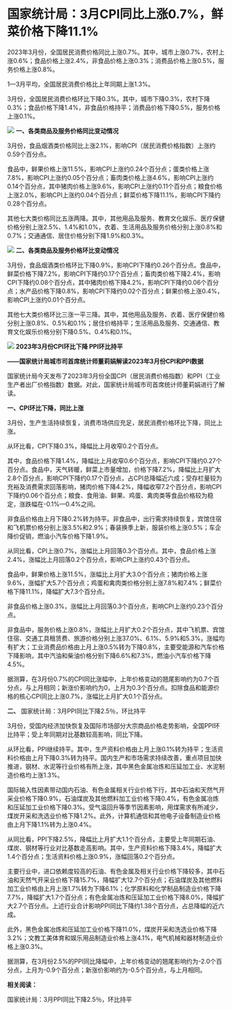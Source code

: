 # 国家统计局：3月CPI同比上涨0.7%，鲜菜价格下降11.1%

2023年3月份，全国居民消费价格同比上涨0.7%。其中，城市上涨0.7%，农村上涨0.6%；食品价格上涨2.4%，非食品价格上涨0.3%；消费品价格上涨0.5%，服务价格上涨0.8%。

1­­—3月平均，全国居民消费价格比上年同期上涨1.3%。

3月份，全国居民消费价格环比下降0.3%。其中，城市下降0.3%，农村下降0.3%；食品价格下降1.4%，非食品价格持平；消费品价格下降0.5%，服务价格上涨0.1%。

![](https://inews.gtimg.com/newsapp_bt/0/15774847415/1000)
**一、各类商品及服务价格同比变动情况**

3月份，食品烟酒类价格同比上涨2.1%，影响CPI（居民消费价格指数）上涨约0.59个百分点。

食品中，鲜果价格上涨11.5%，影响CPI上涨约0.24个百分点；蛋类价格上涨7.8%，影响CPI上涨约0.05个百分点；畜肉类价格上涨4.6%，影响CPI上涨约0.14个百分点，其中猪肉价格上涨9.6%，影响CPI上涨约0.11个百分点；粮食价格上涨2.0%，影响CPI上涨约0.04个百分点；鲜菜价格下降11.1%，影响CPI下降约0.28个百分点。

其他七大类价格同比五涨两降。其中，其他用品及服务、教育文化娱乐、医疗保健价格分别上涨2.5%、1.4%和1.0%，衣着、生活用品及服务价格分别上涨0.8%和0.7%；交通通信、居住价格分别下降1.9%和0.3%。

![](https://inews.gtimg.com/newsapp_bt/0/15774847420/1000)
**二、各类商品及服务价格环比变动情况**

3月份，食品烟酒类价格环比下降0.9%，影响CPI下降约0.26个百分点。食品中，鲜菜价格下降7.2%，影响CPI下降约0.17个百分点；畜肉类价格下降2.4%，影响CPI下降约0.08个百分点，其中猪肉价格下降4.2%，影响CPI下降约0.06个百分点；水产品价格下降0.8%，影响CPI下降约0.02个百分点；鲜果价格上涨0.4%，影响CPI上涨约0.01个百分点。

其他七大类价格环比三涨一平三降。其中，其他用品及服务、衣着、医疗保健价格分别上涨0.8%、0.5%和0.1%；居住价格持平；生活用品及服务、交通通信、教育文化娱乐价格分别下降0.5%、0.4%和0.1%。

![](https://inews.gtimg.com/newsapp_bt/0/15774847424/1000)
**2023年3月份CPI环比下降 PPI环比持平**

**——国家统计局城市司首席统计师董莉娟解读2023年3月份CPI和PPI数据**

国家统计局今天发布了2023年3月份全国CPI（居民消费价格指数）和PPI（工业生产者出厂价格指数）数据。对此，国家统计局城市司首席统计师董莉娟进行了解读。

**一、CPI环比下降，同比上涨**

3月份，生产生活持续恢复，消费市场供应充足，居民消费价格环比下降，同比上涨。

从环比看，CPI下降0.3%，降幅比上月收窄0.2个百分点。

其中，食品价格下降1.4%，降幅比上月收窄0.6个百分点，影响CPI下降约0.27个百分点。食品中，天气转暖，鲜菜上市量增加，价格下降7.2%，降幅比上月扩大2.8个百分点，影响CPI下降约0.17个百分点，占CPI总降幅近六成；受存栏量较为充裕及消费需求回落影响，猪肉价格下降4.2%，降幅收窄7.2个百分点，影响CPI下降约0.06个百分点；粮食、食用油、鲜果、鸡蛋、禽肉类等食品价格较为稳定，涨跌幅在-0.1%—0.4%之间。

非食品价格由上月下降0.2%转为持平。非食品中，出行需求持续恢复，宾馆住宿和飞机票价格分别上涨3.5%和2.9%；春装换季上新，服装价格上涨0.5%；车企降价促销，燃油小汽车价格下降1.9%。

从同比看，CPI上涨0.7%，涨幅比上月回落0.3个百分点。其中，食品价格上涨2.4%，涨幅比上月回落0.2个百分点，影响CPI上涨约0.43个百分点。

食品中，鲜果价格上涨11.5%，涨幅比上月扩大3.0个百分点；猪肉价格上涨9.6%，涨幅扩大5.7个百分点；鸡蛋和禽肉类价格分别上涨7.8%和7.4%；鲜菜价格下降11.1%，降幅扩大7.3个百分点。

非食品价格上涨0.3%，涨幅比上月回落0.3个百分点，影响CPI上涨约0.23个百分点。

非食品中，服务价格上涨0.8%，涨幅比上月扩大0.2个百分点，其中飞机票、宾馆住宿、交通工具租赁费、旅游价格分别上涨37.0%、6.1%、5.9%和5.3%，涨幅均有扩大；工业消费品价格由上月上涨0.5%转为下降0.8%，主要受能源和汽车价格下降影响，其中汽油和柴油价格分别下降6.6%和7.3%，燃油小汽车价格下降4.5%。

据测算，在3月份0.7%的CPI同比涨幅中，上年价格变动的翘尾影响约为0.7个百分点，与上月相同；新涨价影响约为0，上月为0.3个百分点。扣除食品和能源价格的核心CPI同比上涨0.7%，涨幅比上月扩大0.1个百分点。

**二、** 国家统计局：3月PPI同比下降2.5％，环比持平

3月份，受国内经济加快恢复及国际市场部分大宗商品价格走势影响，全国PPI环比持平；受上年同期对比基数较高影响，同比下降。

从环比看，PPI继续持平。其中，生产资料价格由上月上涨0.1%转为持平；生活资料价格由上月下降0.3%转为持平。国内生产和市场需求持续改善，重点项目加快推进，钢材、水泥等行业价格有所上涨，其中黑色金属冶炼和压延加工业、水泥制造价格均上涨1.3%。

国际输入性因素带动国内石油、有色金属相关行业价格下行，其中石油和天然气开采业价格下降0.9%，石油煤炭及其他燃料加工业价格下降0.4%，有色金属冶炼和压延加工业价格下降0.3%。受气温回升等季节因素影响，用煤需求有所减少，煤炭开采和洗选业价格下降1.2%。此外，计算机通信和其他电子设备制造业价格由上月下降1.1%转为上涨0.4%。

从同比看，PPI下降2.5%，降幅比上月扩大1.1个百分点，主要受上年同期石油、煤炭、钢材等行业对比基数走高影响。其中，生产资料价格下降3.4%，降幅扩大1.4个百分点；生活资料价格上涨0.9%，涨幅回落0.2个百分点。

主要行业中，进口依赖度较高的石油、有色金属及相关行业价格下降较多，其中石油和天然气开采业价格下降15.7%，降幅扩大12.7个百分点；石油煤炭及其他燃料加工业价格由上月上涨1.7%转为下降6.1%；化学原料和化学制品制造业价格下降7.7%，降幅扩大1.7个百分点；有色金属冶炼和压延加工业价格下降8.0%，降幅扩大2.7个百分点。上述行业合计影响PPI同比下降约1.38个百分点，占总降幅的近六成。

此外，黑色金属冶炼和压延加工业价格下降11.0%，煤炭开采和洗选业价格下降3.2%；文教工美体育和娱乐用品制造业价格上涨4.1%，电气机械和器材制造业价格上涨0.3%。

据测算，在3月份2.5%的PPI同比降幅中，上年价格变动的翘尾影响约为-2.0个百分点，上月为-0.9个百分点；新涨价影响约为-0.5个百分点，与上月相同。

**相关阅读：**

国家统计局：3月PPI同比下降2.5％，环比持平

